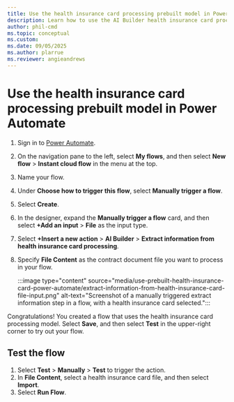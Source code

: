 ```yaml
---
title: Use the health insurance card processing prebuilt model in Power Automate
description: Learn how to use the AI Builder health insurance card processing prebuilt model in Power Automate.
author: phil-cmd
ms.topic: conceptual
ms.custom: 
ms.date: 09/05/2025
ms.author: plarrue
ms.reviewer: angieandrews
---
```


# Use the health insurance card processing prebuilt model in Power Automate

1. Sign in to [Power Automate](https://make.powerautomate.com/).
1. On the navigation pane to the left, select **My flows**, and then select **New flow** > **Instant cloud flow** in the menu at the top.
1. Name your flow.
1. Under **Choose how to trigger this flow**, select **Manually trigger a flow**.
1. Select **Create**.
1. In the designer, expand the **Manually trigger a flow** card, and then select **+Add an input** > **File** as the input type.
1. Select **+Insert a new action** > **AI Builder** > **Extract information from health insurance card processing**.
1. Specify **File Content** as the contract document file you want to process in your flow.

    :::image type="content" source="media/use-prebuilt-health-insurance-card-power-automate/extract-information-from-health-insurance-card-file-input.png" alt-text="Screenshot of a manually triggered extract information step in a flow, with a health insurance card selected.":::

Congratulations! You created a flow that uses the health insurance card processing model. Select **Save**, and then select **Test** in the upper-right corner to try out your flow.

## Test the flow

1. Select **Test** > **Manually** > **Test** to trigger the action.
1. In **File Content**, select a health insurance card file, and then select **Import**.
1. Select **Run Flow**.